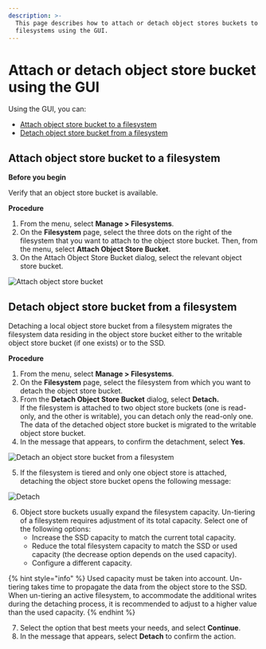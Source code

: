 ```yaml
---
description: >-
  This page describes how to attach or detach object stores buckets to or from
  filesystems using the GUI.
---
```


# Attach or detach object store bucket using the GUI

Using the GUI, you can:

* [Attach object store bucket to a filesystem](attaching-detaching-object-stores-to-from-filesystems.md#attach-or-detach-object-store-bucket-to-a-filesystem)
* [Detach object store bucket from a filesystem](attaching-detaching-object-stores-to-from-filesystems.md#detach-object-store-bucket-from-a-filesystem)

## Attach object store bucket to a filesystem

**Before you begin**

Verify that an object store bucket is available.

**Procedure**

1. From the menu, select **Manage > Filesystems**.
2. On the **Filesystem** page, select the three dots on the right of the filesystem that you want to attach to the object store bucket. Then, from the menu, select **Attach Object Store Bucket**.
3. On the Attach Object Store Bucket dialog, select the relevant object store bucket.

![Attach object store bucket](../../.gitbook/assets/wmng\_attach\_obs.gif)

## Detach object store bucket from a filesystem

Detaching a local object store bucket from a filesystem migrates the filesystem data residing in the object store bucket either to the writable object store bucket (if one exists) or to the SSD.

**Procedure**

1. From the menu, select **Manage > Filesystems**.
2. On the **Filesystem** page, select the filesystem from which you want to detach the object store bucket.
3. From the **Detach Object Store Bucket** dialog, select **Detach.**\
   If the filesystem is attached to two object store buckets (one is read-only, and the other is writable), you can detach only the read-only one. The data of the detached object store bucket is migrated to the writable object store bucket.
4. In the message that appears, to confirm the detachment, select **Yes**.

![Detach an object store bucket from a filesystem](../../.gitbook/assets/wmng\_detach\_obs.gif)

5. If the filesystem is tiered and only one object store is attached, detaching the object store bucket opens the following message:

![Detach](../../.gitbook/assets/wmng\_detach\_obs\_and\_untier.png)

6. Object store buckets usually expand the filesystem capacity. Un-tiering of a filesystem requires adjustment of its total capacity. Select one of the following options:
   * Increase the SSD capacity to match the current total capacity.
   * Reduce the total filesystem capacity to match the SSD or used capacity (the decrease option depends on the used capacity).
   * Configure a different capacity.

{% hint style="info" %}
Used capacity must be taken into account. Un-tiering takes time to propagate the data from the object store to the SSD. When un-tiering an active filesystem, to accommodate the additional writes during the detaching process, it is recommended to adjust to a higher value than the used capacity.
{% endhint %}

7. Select the option that best meets your needs, and select **Continue**.
8. In the message that appears, select **Detach** to confirm the action.
